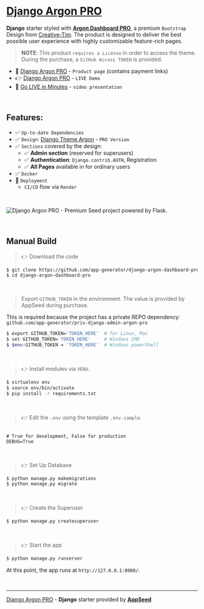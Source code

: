 # [Django Argon PRO](https://appseed.us/product/argon-dashboard-pro/django/)

**Django** starter styled with **[Argon Dashboard PRO](https://appseed.us/product/argon-dashboard-pro/django/)**, a premium `Bootstrap` Design from [Creative-Tim](https://bit.ly/3fKQZaL).
The product is designed to deliver the best possible user experience with highly customizable feature-rich pages. 

> **NOTE**: This product `requires a License` in order to access the theme. During the purchase, a `GitHub Access TOKEN` is provided. 

- 🛒 [Django Argon PRO](https://appseed.us/product/argon-dashboard-pro/django/) - `Product page` (contains payment links)
- 👉 [Django Argon PRO](https://django-argon-dashboard-pro.appseed-srv1.com/) - `LIVE Demo`
- 🚀 [Go LIVE in Minutes](https://www.youtube.com/watch?v=9OtA9Kw01yM) - `video presentation`

<br /> 

## Features: 

- ✅ `Up-to-date Dependencies`
- ✅ `Design`: [Django Theme Argon](https://github.com/app-generator/django-admin-argon-pro) - `PRO Version`
- ✅ `Sections` covered by the design:
  - ✅ **Admin section** (reserved for superusers)
  - ✅ **Authentication**: `Django.contrib.AUTH`, Registration
  - ✅ **All Pages** available in for ordinary users 
- ✅ `Docker`
- 🚀 `Deployment` 
  - `CI/CD` flow via `Render`

<br />

![Django Argon PRO - Premium Seed project powered by Flask.](https://user-images.githubusercontent.com/51070104/213974264-fe9250ff-7035-427b-b63f-bf69790f5a73.png)

<br />

## Manual Build 

> 👉 Download the code  

```bash
$ git clone https://github.com/app-generator/django-argon-dashboard-pro.git
$ cd django-argon-dashboard-pro
```

<br />

> Export `GITHUB_TOKEN` in the environment. The value is provided by AppSeed during purchase. 

This is required because the project has a private REPO dependency: `github.com/app-generator/priv-django-admin-argon-pro`

```bash
$ export GITHUB_TOKEN='TOKEN_HERE'  # for Linux, Mac
$ set GITHUB_TOKEN='TOKEN_HERE'     # Windows CMD
$ $env:GITHUB_TOKEN = 'TOKEN_HERE'  # Windows powerShell 
```

<br />

> 👉 Install modules via `VENV`.


```bash
$ virtualenv env
$ source env/bin/activate
$ pip install -r requirements.txt
```

<br />

> 👉 Edit the `.env` using the template `.env.sample`. 

```env

# True for development, False for production
DEBUG=True

```

<br />

> 👉 Set Up Database

```bash
$ python manage.py makemigrations
$ python manage.py migrate
```

<br />

> 👉 Create the Superuser

```bash
$ python manage.py createsuperuser
```

<br />

> 👉 Start the app

```bash
$ python manage.py runserver
```

At this point, the app runs at `http://127.0.0.1:8000/`. 

<br />

---
[Django Argon PRO](https://appseed.us/product/argon-dashboard-pro/django/) - **Django** starter provided by **[AppSeed](https://appseed.us/)**
